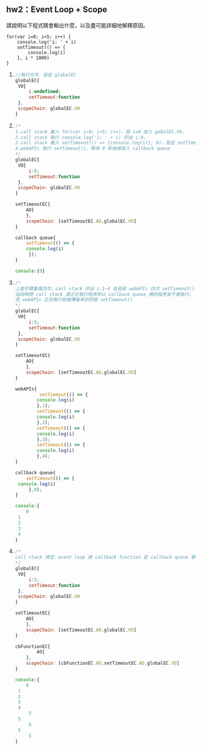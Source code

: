 ## hw2：Event Loop + Scope

請說明以下程式碼會輸出什麼，以及盡可能詳細地解釋原因。

```
for(var i=0; i<5; i++) {
 	console.log('i: ' + i)
    setTimeout(() => {
    	console.log(i)
 	}, i * 1000)
}
```

1. ``` javascript
   //執行文件，設定 globalEC
   globalEC{
   	VO{
   		i:undefined;
   		setTimeout:function
   	},
   	scopeChain: globalEC.VO
   }
   ```

2. ``` javascript
   /*
   1.call stack 載入 for(var i=0; i<5; i++)，設 i=0 放入 gobalEC.VO，
   2.call stack 執行 console.log('i: ' + i) 印出 i:0，
   3.call stack 載入 setTimeout(() => {console.log(i)}, 0)，設定 setTimeoutEC，由於 setTimeoutEC.AO 並沒有 i 值，沿著 scopeChain 往  	globalEC.VO 找 i=1，丟給 webAPIs 執行。
   4.webAPIs 執行 setTimeout()，等待 0 秒後將放入 callback queue
   */
   globalEC{
   	VO{
   		i:0;
   		setTimeout:function
   	},
   	scopeChain: globalEC.VO
   }
   
   setTimeoutEC{
       AO{ 
       },
       scopeChain: [setTimeoutEC.AO,globalEC.VO]
   }
   
   callback queue{
       setTimeout(() => {
       console.log(i)
     	});
   }
   
   console:{0}
   ```
   
3. ```javascript
   /*
   上面步驟重複四次，call stack 印出 i:1~4 並丟給 webAPIs 四次 setTimeout()，到 i=5 時跳出for迴圈，
   這段時間 call stack 還正在執行程序所以 callback queue 裡的程序並不會執行，
   而 webAPIs 正在執行剛被傳進來的四個 setTimeout()
   */
   globalEC{
   	VO{
   		i:5;
   		setTimeout:function
   	},
   	scopeChain: globalEC.VO
   }
   
   setTimeoutEC{
       AO{ 
       },
       scopeChain: [setTimeoutEC.AO,globalEC.VO]
   }
   
   webAPIs{
         	setTimeout(() => {
           console.log(i)
           },1);
           setTimeout(() => {
           console.log(i)
           },2);
           setTimeout(() => {
           console.log(i)
           },3);
           setTimeout(() => {
           console.log(i)
           },4);
   }
   
   callback queue{
       setTimeout(() => {
    console.log(i)
     	},0);
   }
   
   console:{
       0
   	1
   	2
   	3
   	4
   }
   ```
   
4. ``` javascript
   /* 
   call stack 清空，event loop 將 callback function 從 callback queue 移到 call stack 執行，建立 cb function EC，webAPIs 裡的 setTimeout 也依序照著 1~4 秒輸出到 callback queue，並由 event loop 移到 callstack 執行 console.log(i)，由於 cb function 沿著的 scopeChain 往上找到 globalEC.VO 裡的 i 這時已經是 5，所以接下來每隔一秒會印出五次 5。 
   */
   globalEC{
   	VO{
   		i:5;
   		setTimeout:function
   	},
   	scopeChain: globalEC.VO
   }
   
   setTimeoutEC{
       AO{ 
       },
       scopeChain: [setTimeoutEC.AO,globalEC.VO]
   }
   
   cbFunctionEC{
           AO{ 
       },
       scopeChain: [cbFunctionEC.AO,setTimeoutEC.AO,globalEC.VO]
   }
   
   console:{
       0
   	1
   	2
   	3
   	4
		5
   	5
		5
   	5
		5
   }
   ```
   
   
   
   
   
   